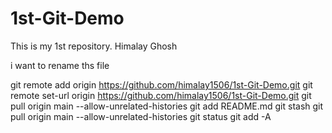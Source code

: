 # 1st-Git-Demo
This is my 1st  repository.
Himalay Ghosh

i want to rename ths file

git remote add origin https://github.com/himalay1506/1st-Git-Demo.git
git remote set-url origin https://github.com/himalay1506/1st-Git-Demo.git
git pull origin main --allow-unrelated-histories
git add README.md
git stash
git pull origin main --allow-unrelated-histories
git status
git add -A